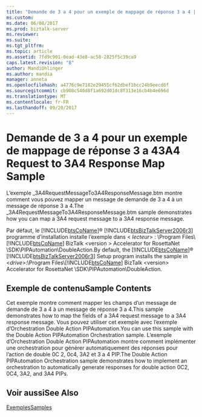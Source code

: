 ```yaml
---
title: "Demande de 3 a 4 pour un exemple de mappage de réponse 3 a 4 | Documents Microsoft"
ms.custom: 
ms.date: 06/08/2017
ms.prod: biztalk-server
ms.reviewer: 
ms.suite: 
ms.tgt_pltfrm: 
ms.topic: article
ms.assetid: 7fd9c901-0ead-43e8-ac58-2825f5c39ca9
caps.latest.revision: "8"
author: MandiOhlinger
ms.author: mandia
manager: anneta
ms.openlocfilehash: a4776c9e7182e29455cf62dbef1bcc24b9eecd6f
ms.sourcegitcommit: cb908c540d8f1a692d01dc8f313e16cb4b4e696d
ms.translationtype: MT
ms.contentlocale: fr-FR
ms.lasthandoff: 09/20/2017
---
```

# <a name="3a4-request-to-3a4-response-map-sample"></a><span data-ttu-id="6c8fc-102">Demande de 3 a 4 pour un exemple de mappage de réponse 3 a 4</span><span class="sxs-lookup"><span data-stu-id="6c8fc-102">3A4 Request to 3A4 Response Map Sample</span></span>
<span data-ttu-id="6c8fc-103">L’exemple _3A4RequestMessageTo3A4ResponseMessage.btm montre comment vous pouvez mapper un message de demande de 3 a 4 à un message de réponse 3 a 4.</span><span class="sxs-lookup"><span data-stu-id="6c8fc-103">The _3A4RequestMessageTo3A4ResponseMessage.btm sample demonstrates how you can map a 3A4 request message to a 3A4 response message.</span></span>  
  
 <span data-ttu-id="6c8fc-104">Par défaut, le [!INCLUDE[btsCoName](../../includes/btsconame-md.md)]® [!INCLUDE[btsBizTalkServer2006r3](../../includes/btsbiztalkserver2006r3-md.md)] programme d’installation installe l’exemple dans \< *lecteur*> : \Program Files\\ [!INCLUDE[btsCoName](../../includes/btsconame-md.md)] BizTalk \<version > Accelerator for RosettaNet \SDK\PIPAutomation\DoubleAction.</span><span class="sxs-lookup"><span data-stu-id="6c8fc-104">By default, the [!INCLUDE[btsCoName](../../includes/btsconame-md.md)]® [!INCLUDE[btsBizTalkServer2006r3](../../includes/btsbiztalkserver2006r3-md.md)] Setup program installs the sample in \<*drive*>:\Program Files\\[!INCLUDE[btsCoName](../../includes/btsconame-md.md)] BizTalk \<version> Accelerator for RosettaNet \SDK\PIPAutomation\DoubleAction.</span></span>  
  
## <a name="sample-contents"></a><span data-ttu-id="6c8fc-105">Exemple de contenu</span><span class="sxs-lookup"><span data-stu-id="6c8fc-105">Sample Contents</span></span>  
 <span data-ttu-id="6c8fc-106">Cet exemple montre comment mapper les champs d’un message de demande de 3 a 4 à un message de réponse 3 a 4.</span><span class="sxs-lookup"><span data-stu-id="6c8fc-106">This sample demonstrates how to map the fields of a 3A4 request message to a 3A4 response message.</span></span> <span data-ttu-id="6c8fc-107">Vous pouvez utiliser cet exemple avec l’exemple d’Orchestration Double Action PIPAutomation.</span><span class="sxs-lookup"><span data-stu-id="6c8fc-107">You can use this sample with the Double Action PIPAutomation Orchestration sample.</span></span> <span data-ttu-id="6c8fc-108">L’exemple d’Orchestration Double Action PIPAutomation montre comment implémenter une orchestration pour générer automatiquement des réponses pour l’action de double 0C 2, 0c4, 3A2 et 3 a 4 PIP.</span><span class="sxs-lookup"><span data-stu-id="6c8fc-108">The Double Action PIPAutomation Orchestration sample demonstrates how to implement an orchestration to automatically generate responses for double action 0C2, 0C4, 3A2, and 3A4 PIPs.</span></span>  
  
## <a name="see-also"></a><span data-ttu-id="6c8fc-109">Voir aussi</span><span class="sxs-lookup"><span data-stu-id="6c8fc-109">See Also</span></span>  
 [<span data-ttu-id="6c8fc-110">Exemples</span><span class="sxs-lookup"><span data-stu-id="6c8fc-110">Samples</span></span>](../../adapters-and-accelerators/accelerator-rosettanet/samples3.md)